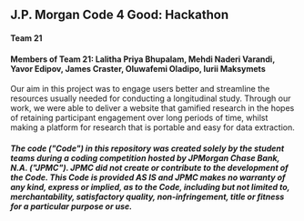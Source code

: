 ## J.P. Morgan Code 4 Good: Hackathon
#### Team 21

#### Members of Team 21: Lalitha Priya Bhupalam, Mehdi Naderi Varandi, Yavor Edipov, James Craster, Oluwafemi Oladipo, Iurii Maksymets

Our aim in this project was to engage users better and streamline the resources usually needed for conducting a longitudinal study. Through our work, we were able to deliver a website that gamified research in the hopes of retaining participant engagement over long periods of time, whilst making a platform for research that is portable and easy for data extraction.











##### The code ("Code") in this repository was created solely by the student teams during a coding competition hosted by JPMorgan Chase Bank, N.A. ("JPMC").						JPMC did not create or contribute to the development of the Code.  This Code is provided AS IS and JPMC makes no warranty of any kind, express or implied, as to the Code,						including but not limited to, merchantability, satisfactory quality, non-infringement, title or fitness for a particular purpose or use.
